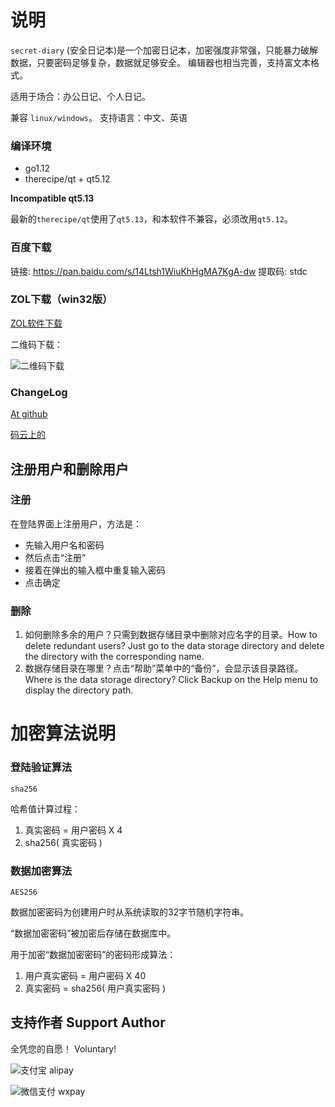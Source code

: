 # 说明

`secret-diary` (安全日记本)是一个加密日记本，加密强度非常强，只能暴力破解数据，只要密码足够复杂，数据就足够安全。
编辑器也相当完善，支持富文本格式。

适用于场合：办公日记、个人日记。

兼容 `linux/windows`。
支持语言：中文、英语

### 编译环境
- go1.12
- therecipe/qt + qt5.12

**Incompatible qt5.13**

最新的`therecipe/qt`使用了`qt5.13`，和本软件不兼容，必须改用`qt5.12`。

### 百度下载
链接: https://pan.baidu.com/s/14Ltsh1WiuKhHgMA7KgA-dw 提取码: stdc

### ZOL下载（win32版）
[ZOL软件下载](http://xiazai.zol.com.cn/detail/48/472109.shtml)

二维码下载：

![二维码下载](https://github.com/rocket049/secret-diary/raw/master/baidu.jpeg)

### ChangeLog

[At github](https://github.com/rocket049/secret-diary/releases)

[码云上的](https://gitee.com/rocket049/secret-diary/releases)

## 注册用户和删除用户
### 注册
在登陆界面上注册用户，方法是：
- 先输入用户名和密码
- 然后点击“注册”
- 接着在弹出的输入框中重复输入密码
- 点击确定

### 删除
1. 如何删除多余的用户？只需到数据存储目录中删除对应名字的目录。How to delete redundant users? Just go to the data storage directory and delete the directory with the corresponding name.
2. 数据存储目录在哪里？点击“帮助”菜单中的“备份”，会显示该目录路径。Where is the data storage directory? Click Backup on the Help menu to display the directory path.

# 加密算法说明

### 登陆验证算法
`sha256`

哈希值计算过程： 

1. 真实密码 = 用户密码 X 4
2. sha256( 真实密码 )

### 数据加密算法
`AES256`

数据加密密码为创建用户时从系统读取的32字节随机字符串。

“数据加密密码”被加密后存储在数据库中。

用于加密“数据加密密码”的密码形成算法：

1. 用户真实密码 = 用户密码 X 40
2. 真实密码 = sha256( 用户真实密码 )

## 支持作者 Support Author
全凭您的自愿！ Voluntary!

![支付宝 alipay](https://github.com/rocket049/secret-diary/raw/master/pay/alipay.jpg)

![微信支付 wxpay](https://github.com/rocket049/secret-diary/raw/master/pay/wxpay.png)
